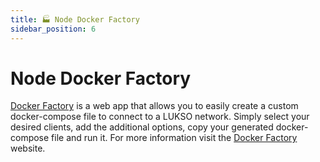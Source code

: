```yaml
---
title: 🏭 Node Docker Factory
sidebar_position: 6
---
```


# Node Docker Factory

[Docker Factory](https://docker-factory.lukso.tech) is a web app that allows you to easily create a custom docker-compose file to connect to a LUKSO network. Simply select your desired clients, add the additional options, copy your generated docker-compose file and run it. For more information visit the [Docker Factory](https://docker-factory.lukso.tech) website.
